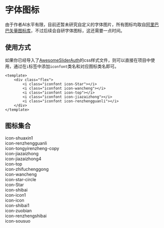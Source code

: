 # 字体图标
由于作者AI水平有限，目前还暂未研究自定义的字体图片，所有图标均取自[阿里巴巴矢量图标库](https://www.iconfont.cn/)，不过后续会自研字体图标，这还需要一点时间。
## 使用方式
如果你已经导入了[AwesomeSliderAuth](/)的css样式文件，则可以直接在项目中使用，通过在`i`标签中添加`iconfont`类名和对应图标类名即可。

<CodeRun auto editable>

```vue
<template>
    <div class="flex">
        <i class="iconfont icon-Star"></i>
        <i class="iconfont icon-wancheng"></i>
        <i class="iconfont icon-top"></i>
        <i class="iconfont icon-jiazaizhong"></i>
        <i class="iconfont icon-renzhengguanli"></i>
    </div>
</template>
```

</CodeRun>

## 图标集合
<div class="icon-gather">
    <div class="icon-item" @click="fontClick">
        <i class="iconfont icon-shuaxin1"></i>
        <span class="icon-text">icon-shuaxin1</span>
        <span class="tips"></span>
    </div>
    <div class="icon-item" @click="fontClick">
        <i class="iconfont icon-renzhengguanli"></i>
        <span class="icon-text">icon-renzhengguanli</span>
        <span class="tips"></span>
    </div>
    <div class="icon-item" @click="fontClick">
        <i class="iconfont icon-tongyirenzheng-copy"></i>
        <span class="icon-text">icon-tongyirenzheng-copy</span>
        <span class="tips"></span>
    </div>
    <div class="icon-item" @click="fontClick">
        <i class="iconfont icon-jiazaizhong"></i>
        <span class="icon-text">icon-jiazaizhong</span>
        <span class="tips"></span>
    </div>
    <div class="icon-item" @click="fontClick">
        <i class="iconfont icon-jiazaizhong4"></i>
        <span class="icon-text">icon-jiazaizhong4</span>
        <span class="tips"></span>
    </div>
    <div class="icon-item" @click="fontClick">
        <i class="iconfont icon-top"></i>
        <span class="icon-text">icon-top</span>
        <span class="tips"></span>
    </div>
    <div class="icon-item" @click="fontClick">
        <i class="iconfont icon-zhifuchenggong"></i>
        <span class="icon-text">icon-zhifuchenggong</span>
        <span class="tips"></span>
    </div>
    <div class="icon-item" @click="fontClick">
        <i class="iconfont icon-wancheng"></i>
        <span class="icon-text">icon-wancheng</span>
        <span class="tips"></span>
    </div>
    <div class="icon-item" @click="fontClick">
        <i class="iconfont icon-star-circle"></i>
        <span class="icon-text">icon-star-circle</span>
        <span class="tips"></span>
    </div>
    <div class="icon-item" @click="fontClick">
        <i class="iconfont icon-Star"></i>
        <span class="icon-text">icon-Star</span>
        <span class="tips"></span>
    </div>
    <div class="icon-item" @click="fontClick">
        <i class="iconfont icon-shibai"></i>
        <span class="icon-text">icon-shibai</span>
        <span class="tips"></span>
    </div>
    <div class="icon-item" @click="fontClick">
        <i class="iconfont icon-icon1"></i>
        <span class="icon-text">icon-icon1</span>
        <span class="tips"></span>
    </div>
    <div class="icon-item" @click="fontClick">
        <i class="iconfont icon-icon"></i>
        <span class="icon-text">icon-icon</span>
        <span class="tips"></span>
    </div>
    <div class="icon-item" @click="fontClick">
        <i class="iconfont icon-shibai1"></i>
        <span class="icon-text">icon-shibai1</span>
        <span class="tips"></span>
    </div>
    <div class="icon-item" @click="fontClick">
        <i class="iconfont icon-zuobian"></i>
        <span class="icon-text">icon-zuobian</span>
        <span class="tips"></span>
    </div>
    <div class="icon-item" @click="fontClick">
        <i class="iconfont icon-renzhengshibai"></i>
        <span class="icon-text">icon-renzhengshibai</span>
        <span class="tips"></span>
    </div>
    <div class="icon-item" @click="fontClick">
        <i class="iconfont icon-sousuo"></i>
        <span class="icon-text">icon-sousuo</span>
        <span class="tips"></span>
    </div>
    <div class="icon-item">
        <i class="iconfont"></i>
        <span class="icon-text"></span>
        <span class="tips"></span>
    </div>
    <div class="icon-item">
        <i class="iconfont"></i>
        <span class="icon-text"></span>
        <span class="tips"></span>
    </div>
    <div class="icon-item">
        <i class="iconfont"></i>
        <span class="icon-text"></span>
        <span class="tips"></span>
    </div>
</div>

<script setup>
import {ref} from "vue";
/**
 * 字体图标点击复制
 */

function fontClick(e) {
    // 获取所点击的字体类名
    let fontClassName = e.currentTarget.children[1].innerText;
    if (!fontClassName) {
        return;
    }
    // 复制数据到剪切板
    const cInput = document.createElement('input');
    cInput.value = fontClassName;
    document.body.appendChild(cInput);
    cInput.select() // 选取文本域内容;
    // 执行浏览器复制命令
    // 复制命令会将当前选中的内容复制到剪切板中（这里就是创建的input标签）
    // Input要在正常的编辑状态下原生复制方法才会生效
    document.execCommand('Copy')
    // 复制成功后再将构造的标签 移除
    cInput.remove();
    // 提示复制成功
    let tipDom = e.currentTarget.children[2];
    tipDom.innerText = "已复制";
    setTimeout(() => {
        tipDom.innerText = "";
    }, 1500);
}
</script>